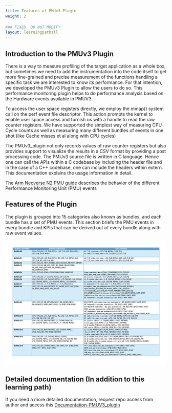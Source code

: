 ```yaml
---
title: Features of PMUv3 Plugin 
weight: 2

### FIXED, DO NOT MODIFY
layout: learningpathall
---
```

## Introduction to the PMUv3 Plugin

There is a way to measure profiling of the target application as a whole box, but sometimes we need to add the instrumentation into the code itself to get more fine-grained and precise measurement of the functions handling a specific task we are interested to know its performance. For that intention, we developed the PMUv3 Plugin to allow the users to do so. This performance monitoring plugin helps to do performance analysis based on the Hardware events available in PMUV3.

To access the user space registers directly, we employ the mmap() system call on the perf event file descriptor. This action prompts the kernel to enable user space access and furnish us with a handle to read the raw counter registers. We have supported the simplest way of measuring CPU Cycle counts as well as measuring many different bundles of events in one shot (like Cache misses et al along with CPU cycles)

The PMUv3_plugin not only records values of raw counter registers but also provides support to visualize the results in a CSV format by providing a post processing code. The PMUv3 source file is written in C language. Hence one can call the APIs within a C codebase by including the header file and in the case of a C++ codebase, one can include the headers within extern. This documentation explains the usage information in detail.

The [Arm Neoverse N2 PMU guide](https://developer.arm.com/documentation/PJDOC-466751330-590448/2-0/?lang=en)  describes the behavior of the different Performance Monitoring Unit (PMU) events 

## Features of the Plugin

The plugin is grouped into 15 categories also known as bundles, and each bundle has a set of PMU events. This section briefs the PMU events in every bundle and KPIs that can be derived out of every
bundle along with raw event values.

![example image alt-text#center](bundles.png "Table 1. Bundled Events")

## Detailed documentation (In addition to this learning path)

If you need a more detailed documentation, request repo access from author and access this [Documentation-PMUV3_plugin](https://github.com/GayathriNarayana19/PMUv3_plugin/blob/main/Documentation-PMUV3_plugin.pdf)
                                                                                                         
















































































































